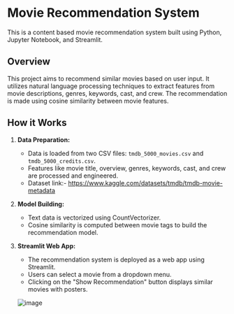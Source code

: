 # Movie Recommendation System

This is a content based movie recommendation system built using Python, Jupyter Notebook, and Streamlit.

## Overview

This project aims to recommend similar movies based on user input. It utilizes natural language processing techniques to extract features from movie descriptions, genres, keywords, cast, and crew. The recommendation is made using cosine similarity between movie features.

## How it Works

1. **Data Preparation:**
   - Data is loaded from two CSV files: `tmdb_5000_movies.csv` and `tmdb_5000_credits.csv`.
   - Features like movie title, overview, genres, keywords, cast, and crew are processed and engineered.
   -  Dataset link:- https://www.kaggle.com/datasets/tmdb/tmdb-movie-metadata

2. **Model Building:**
   - Text data is vectorized using CountVectorizer.
   - Cosine similarity is computed between movie tags to build the recommendation model.

3. **Streamlit Web App:**
   - The recommendation system is deployed as a web app using Streamlit.
   - Users can select a movie from a dropdown menu.
   - Clicking on the "Show Recommendation" button displays similar movies with posters.
  
   ![image](https://github.com/talhamomin000/Movie_Recommender_System/assets/121718008/4ef66db1-4349-480b-b756-c605601b7ef4)



